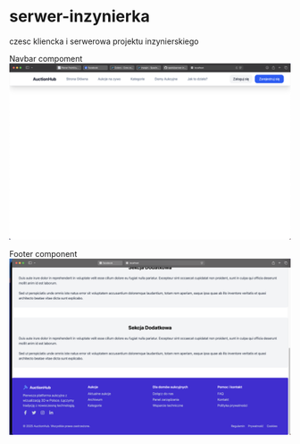 # serwer-inzynierka
czesc kliencka i serwerowa projektu inzynierskiego

Navbar compoment
![Navbar compoment](screens/Navbar.png)

Footer component
![Footer component](screens/Footer.png)
